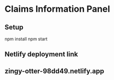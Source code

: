 # Claims Information Panel
## Setup
npm install
npm start

## Netlify deployment link
## zingy-otter-98dd49.netlify.app
